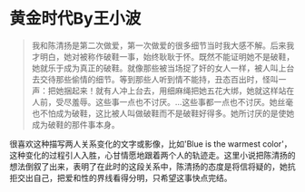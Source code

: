 # 黄金时代By王小波

> 我和陈清扬是第二次做爱，第一次做爱的很多细节当时我大感不解。后来我才明白，她对被称作破鞋一事，始终耿耿于怀。既然不能证明她不是破鞋，她就乐于成为真正的破鞋。就像那些被当场捉了奸的女人一样，被人叫上台去交待那些偷情的细节。等到那些人听到情不能持，丑态百出时，怪叫一声：把她捆起来！就有人冲上台去，用细麻绳把她五花大绑，她就这样站在人前，受尽羞辱。这些事一点也不讨厌。...这些事都一点也不讨厌。她丝毫也不怕成为破鞋，这比被人叫做破鞋而不是破鞋好得多。她所讨厌的是使她成为破鞋的那件事本身。

很喜欢这种描写两人关系变化的文字或影像，比如'Blue is the warmest color'，这种变化的过程引人入胜，心甘情愿地跟着两个人的轨迹走。这里小说把陈清扬的想法倒叙了出来，表明了在此时的这段关系中，陈清扬的态度是将信将疑的，她抗拒交出自己，把爱和性的界线看得分明，只希望这事快点完结。
